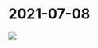 # 2021-07-08

<image-container>
  <img preview="0" src="https://www.wangleant.com/turtle-images-thumbnail/IMG_20210708_084105.jpg"/>
</image-container>